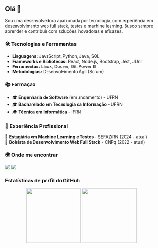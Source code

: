 ## Olá 👋

Sou uma desenvolvedora apaixonada por tecnologia, com experiência em desenvolvimento web full stack, testes e machine learning. Busco sempre aprender e contribuir com soluções inovadoras e eficazes.

### 🛠️ Tecnologias e Ferramentas  
- **Linguagens:** JavaScript, Python, Java, SQL  
- **Frameworks e Bibliotecas:** React, Node.js, Bootstrap, Jest, JUnit  
- **Ferramentas:** Linux, Docker, Git, Power BI  
- **Metodologias:** Desenvolvimento Ágil (Scrum)  

### 📚 Formação  
- 🎓 **Engenharia de Software** (em andamento) - UFRN  
- 🎓 **Bacharelado em Tecnologia da Informação** - UFRN  
- 🎓 **Técnica em Informática** - IFRN  

### 🚀 Experiência Profissional  
🔹 **Estagiária em Machine Learning e Testes** - SEFAZ/RN (2024 - atual)  
🔹 **Bolsista de Desenvolvimento Web Full Stack** - CNPq (2022 - atual) 

### 🌍 Onde me encontrar  
<div>
  <a href="mailto:neylanepl@gmail.com"><img src="https://img.shields.io/badge/-Gmail-D14836?logo=gmail&logoColor=white"></a>
  <a href="https://www.linkedin.com/in/neylane-lopes-5b715522a/" target="_blank"><img src="https://img.shields.io/badge/-LinkedIn-%230077B5?logo=linkedin&logoColor=white"></a>
</div>

### Estatísticas de perfil do GitHub
  <div align="center">
      <a href="https://github.com/neylanepl"></a>
      <img height="180em" src="https://github-readme-stats.vercel.app/api?username=neylanepl&show_icons=true&theme=dracula&include_all_commits=true&count_private=true"/>
      <img height="180em" src="https://github-readme-stats.vercel.app/api/top-langs/?username=neylanepl&layout=compact&langs_count=7&theme=dracula"/>
  </div>
  <div align="center">
